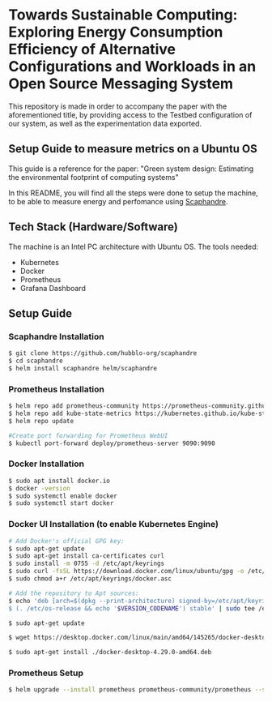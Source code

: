 # Towards Sustainable Computing: Exploring Energy Consumption Efficiency of Alternative Configurations and Workloads in an Open Source Messaging System

This repository is made in order to accompany the paper with the aforementioned title, by providing access to the Testbed configuration of our system, as well as the experimentation data exported.


## Setup Guide to measure metrics on a Ubuntu OS

This guide is a reference for the paper: "Green system design: Estimating the environmental footprint of computing systems"

In this README, you will find all the steps were done to setup the machine, to be able to measure energy and perfomance using [Scaphandre](https://github.com/hubblo-org/scaphandre).

## Tech Stack (Hardware/Software)
The machine is an Intel PC architecture with Ubuntu OS. The tools needed:

- Kubernetes
- Docker
- Prometheus
- Grafana Dashboard

## Setup Guide

### Scaphandre Installation

```bash
$ git clone https://github.com/hubblo-org/scaphandre
$ cd scaphandre
$ helm install scaphandre helm/scaphandre
```

### Prometheus Installation
```bash
$ helm repo add prometheus-community https://prometheus-community.github.io/helm-charts
$ helm repo add kube-state-metrics https://kubernetes.github.io/kube-state-metrics
$ helm repo update

#Create port forwarding for Prometheus WebUI
$ kubectl port-forward deploy/prometheus-server 9090:9090
```

### Docker Installation
```bash
$ sudo apt install docker.io
$ docker -version 
$ sudo systemctl enable docker 
$ sudo systemctl start docker
```

### Docker UI Installation (to enable Kubernetes Engine)
```bash
# Add Docker's official GPG key:
$ sudo apt-get update
$ sudo apt-get install ca-certificates curl
$ sudo install -m 0755 -d /etc/apt/keyrings
$ sudo curl -fsSL https://download.docker.com/linux/ubuntu/gpg -o /etc/apt/keyrings/docker.asc
$ sudo chmod a+r /etc/apt/keyrings/docker.asc

# Add the repository to Apt sources:
$ echo 'deb [arch=$(dpkg --print-architecture) signed-by=/etc/apt/keyrings/docker.asc] https://download.docker.com/linux/ubuntu \
$ (. /etc/os-release && echo '$VERSION_CODENAME') stable' | sudo tee /etc/apt/sources.list.d/docker.list > /dev/null

$ sudo apt-get update

$ wget https://desktop.docker.com/linux/main/amd64/145265/docker-desktop-4.29.0-amd64.deb

$ sudo apt-get install ./docker-desktop-4.29.0-amd64.deb
```

### Prometheus Setup
```bash
$ helm upgrade --install prometheus prometheus-community/prometheus --set prometheus-node-exporter.hostRootFsMount.enabled=false --set prometheus-node-exporter.hostRootFsMount.mountPropagation='HostToContainer'
```


